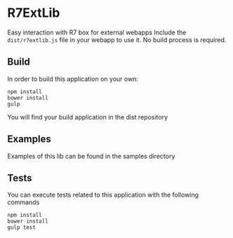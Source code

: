 # R7ExtLib

Easy interaction with R7 box for external webapps
Include the `dist/r7extlib.js` file in your webapp to use it. No build process is
required.

## Build

In order to build this application on your own:

```shell
npm install
bower install
gulp
```
You will find your build application in the dist repository

## Examples

Examples of this lib can be found in the samples directory

## Tests

You can execute tests related to this application with the following commands

```shell
npm install
bower install
gulp test
```
